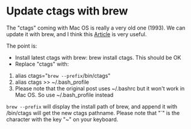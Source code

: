 ---
---
# Update ctags with brew

The "ctags" coming with Mac OS is really a very old one (1993). We can update it with brew, and I think this [Article](http://gmarik.info/blog/2010/10/08/ctags-on-OSX) is very useful.

The point is:

* Install latest ctags with brew: brew install ctags. This should be OK
* Replace "ctags" with:
1. alias ctags="`brew --prefix`/bin/ctags"
2. alias ctags >> ~/.bash_profile
3. Please note that the original post uses ~/.bashrc but it won't work in Mac OS. So use ~/.bash_profile instead

`brew --prefix` will display the install path of brew, and append it with /bin/ctags will get the new ctags pathname. Please note that "`" is the character with the key "~" on your keyboard.

